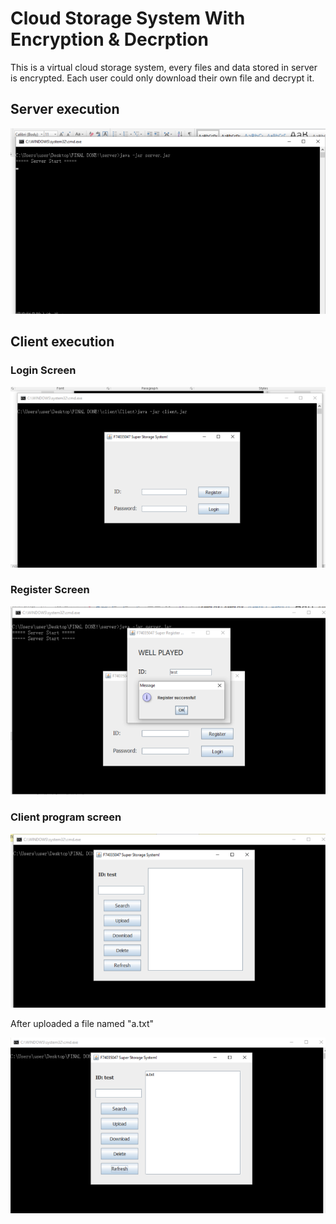# Cloud Storage System With Encryption & Decrption

This is a virtual cloud storage system, every files and data stored in server is encrypted.
Each user could only download their own file and decrypt it.

## Server execution

![](img/server.png)

## Client execution

### Login Screen
![](img/login.png)

### Register Screen
![](img/register.png)

### Client program screen
![](img/client.png)

After uploaded a file named "a.txt"

![](img/client2.png)
